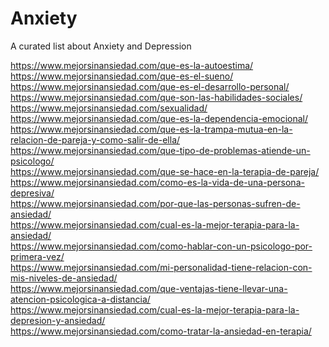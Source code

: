 # Anxiety
A curated list about Anxiety and Depression

https://www.mejorsinansiedad.com/que-es-la-autoestima/ <br>
https://www.mejorsinansiedad.com/que-es-el-sueno/ <br>
https://www.mejorsinansiedad.com/que-es-el-desarrollo-personal/	 <br>
https://www.mejorsinansiedad.com/que-son-las-habilidades-sociales/	 <br>
https://www.mejorsinansiedad.com/sexualidad/	 <br>
https://www.mejorsinansiedad.com/que-es-la-dependencia-emocional/	 <br>
https://www.mejorsinansiedad.com/que-es-la-trampa-mutua-en-la-relacion-de-pareja-y-como-salir-de-ella/	
https://www.mejorsinansiedad.com/que-tipo-de-problemas-atiende-un-psicologo/	 <br>
https://www.mejorsinansiedad.com/que-se-hace-en-la-terapia-de-pareja/	 <br>
https://www.mejorsinansiedad.com/como-es-la-vida-de-una-persona-depresiva/	 <br>
https://www.mejorsinansiedad.com/por-que-las-personas-sufren-de-ansiedad/	 <br>
https://www.mejorsinansiedad.com/cual-es-la-mejor-terapia-para-la-ansiedad/	 <br>
https://www.mejorsinansiedad.com/como-hablar-con-un-psicologo-por-primera-vez/	 <br>
https://www.mejorsinansiedad.com/mi-personalidad-tiene-relacion-con-mis-niveles-de-ansiedad/	 <br>
https://www.mejorsinansiedad.com/que-ventajas-tiene-llevar-una-atencion-psicologica-a-distancia/	 <br>
https://www.mejorsinansiedad.com/cual-es-la-mejor-terapia-para-la-depresion-y-ansiedad/	 <br>
https://www.mejorsinansiedad.com/como-tratar-la-ansiedad-en-terapia/	 <br>
